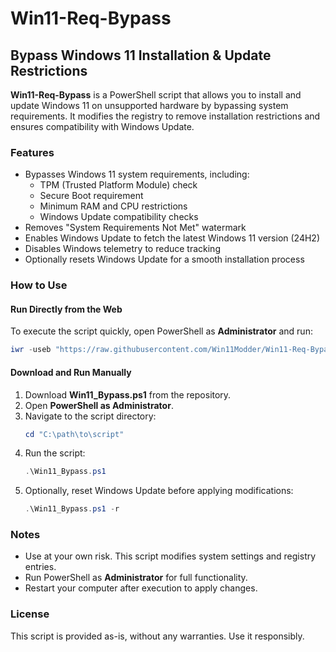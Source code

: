 # Win11-Req-Bypass

## Bypass Windows 11 Installation & Update Restrictions

**Win11-Req-Bypass** is a PowerShell script that allows you to install and update Windows 11 on unsupported hardware by bypassing system requirements. It modifies the registry to remove installation restrictions and ensures compatibility with Windows Update.

### Features
- Bypasses Windows 11 system requirements, including:
  - TPM (Trusted Platform Module) check
  - Secure Boot requirement
  - Minimum RAM and CPU restrictions
  - Windows Update compatibility checks
- Removes "System Requirements Not Met" watermark
- Enables Windows Update to fetch the latest Windows 11 version (24H2)
- Disables Windows telemetry to reduce tracking
- Optionally resets Windows Update for a smooth installation process

### How to Use

#### Run Directly from the Web
To execute the script quickly, open PowerShell as **Administrator** and run:
```powershell
iwr -useb "https://raw.githubusercontent.com/Win11Modder/Win11-Req-Bypass/main/Win11_Bypass.ps1" | iex
```

#### Download and Run Manually
1. Download **Win11_Bypass.ps1** from the repository.
2. Open **PowerShell as Administrator**.
3. Navigate to the script directory:
   ```powershell
   cd "C:\path\to\script"
   ```
4. Run the script:
   ```powershell
   .\Win11_Bypass.ps1
   ```
5. Optionally, reset Windows Update before applying modifications:
   ```powershell
   .\Win11_Bypass.ps1 -r
   ```

### Notes
- Use at your own risk. This script modifies system settings and registry entries.
- Run PowerShell as **Administrator** for full functionality.
- Restart your computer after execution to apply changes.

### License
This script is provided as-is, without any warranties. Use it responsibly.
